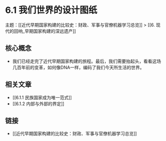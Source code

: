 # 6.1 我们世界的设计图纸

主题：[[近代早期国家构建的比较史：财政、军事与官僚机器学习总览]] > [[6. 现代的回响_早期国家构建的深远遗产]]

## 核心概念

- 我们已经走完了近代早期国家构建的旅程。最后，我们需要抬起头，看看这场几百年前的变革，如何像DNA一样，编码了我们今天所生活的世界。

## 相关文章

- [[6.1.1 民族国家成为唯一范式]]
- [[6.1.2 内部与外部的界定]]

## 链接

- [[近代早期国家构建的比较史：财政、军事与官僚机器学习总览]]
